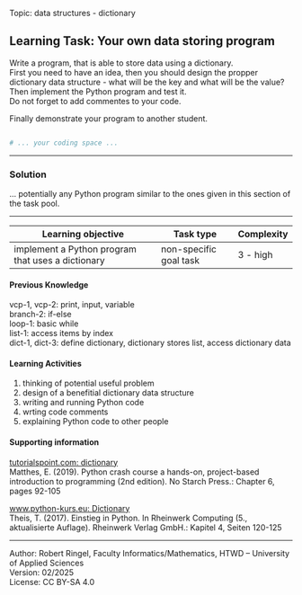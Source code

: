 Topic: data structures - dictionary

## Learning Task: Your own data storing program

Write a program, that is able to store data using a dictionary.  
First you need to have an idea, then you should design the propper dictionary data structure - what will be the key and what will be the value?
Then implement the Python program and test it.  
Do not forget to add commentes to your code.

Finally demonstrate your program to another student.

``` python

# ... your coding space ...


```

---------------------------------------

### Solution

... potentially any Python program similar to the ones given in this section of the task pool.

---------------------------------------

| **Learning objective**                         | **Task type**   | **Complexity** |
| ---------------------------------------------- | --------------- | -------------- |
| implement a Python program that uses a dictionary | non-specific goal task | 3 - high     |  

#### Previous Knowledge

vcp-1, vcp-2: print, input, variable  
branch-2: if-else  
loop-1: basic while  
list-1: access items by index  
dict-1, dict-3: define dictionary, dictionary stores list, access dictionary data
  
#### Learning Activities

1) thinking of potential useful problem
2) design of a benefitial dictionary data structure
3) writing and running Python code
4) wrting code comments
5) explaining Python code to other people

#### Supporting information

[tutorialspoint.com: dictionary](https://www.tutorialspoint.com/python/python_dictionary.htm)  
Matthes, E. (2019). Python crash course a hands-on, project-based introduction to programming (2nd edition). No Starch Press.: Chapter 6, pages 92-105  

[www.python-kurs.eu: Dictionary](https://www.python-kurs.eu/python3_dictionaries.php)  
Theis, T. (2017). Einstieg in Python. In Rheinwerk Computing (5., aktualisierte Auflage). Rheinwerk Verlag GmbH.:  Kapitel 4, Seiten 120-125

---------------------------------------
Author: Robert Ringel, Faculty Informatics/Mathematics, HTWD – University of Applied Sciences  
Version: 02/2025  
License: CC BY-SA 4.0
